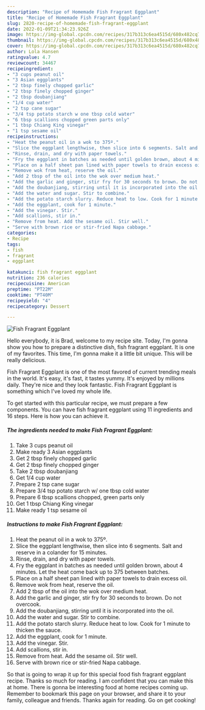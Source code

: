 ```yaml
---
description: "Recipe of Homemade Fish Fragrant Eggplant"
title: "Recipe of Homemade Fish Fragrant Eggplant"
slug: 2820-recipe-of-homemade-fish-fragrant-eggplant
date: 2022-01-09T21:34:23.926Z
image: https://img-global.cpcdn.com/recipes/317b313c6ea4515d/680x482cq70/fish-fragrant-eggplant-recipe-main-photo.jpg
thumbnail: https://img-global.cpcdn.com/recipes/317b313c6ea4515d/680x482cq70/fish-fragrant-eggplant-recipe-main-photo.jpg
cover: https://img-global.cpcdn.com/recipes/317b313c6ea4515d/680x482cq70/fish-fragrant-eggplant-recipe-main-photo.jpg
author: Lola Hansen
ratingvalue: 4.7
reviewcount: 34467
recipeingredient:
- "3 cups peanut oil"
- "3 Asian eggplants"
- "2 tbsp finely chopped garlic"
- "2 tbsp finely chopped ginger"
- "2 tbsp doubanjiang"
- "1/4 cup water"
- "2 tsp cane sugar"
- "3/4 tsp potato starch w one tbsp cold water"
- "6 tbsp scallions chopped green parts only"
- "1 tbsp Chiang King vinegar"
- "1 tsp sesame oil"
recipeinstructions:
- "Heat the peanut oil in a wok to 375º."
- "Slice the eggplant lengthwise, then slice into 6 segments. Salt and reserve in a colander for 15 minutes."
- "Rinse, drain, and dry with paper towels."
- "Fry the eggplant in batches as needed until golden brown, about 4 minutes. Let the heat come back up to 375 between batches."
- "Place on a half sheet pan lined with paper towels to drain excess oil."
- "Remove wok from heat, reserve the oil."
- "Add 2 tbsp of the oil into the wok over medium heat."
- "Add the garlic and ginger, stir fry for 30 seconds to brown. Do not overcook."
- "Add the doubanjiang, stirring until it is incorporated into the oil."
- "Add the water and sugar. Stir to combine."
- "Add the potato starch slurry. Reduce heat to low. Cook for 1 minute to thicken the sauce."
- "Add the eggplant, cook for 1 minute."
- "Add the vinegar. Stir."
- "Add scallions, stir in."
- "Remove from heat. Add the sesame oil. Stir well."
- "Serve with brown rice or stir-fried Napa cabbage."
categories:
- Recipe
tags:
- fish
- fragrant
- eggplant

katakunci: fish fragrant eggplant 
nutrition: 236 calories
recipecuisine: American
preptime: "PT22M"
cooktime: "PT40M"
recipeyield: "4"
recipecategory: Dessert

---
```



![Fish Fragrant Eggplant](https://img-global.cpcdn.com/recipes/317b313c6ea4515d/680x482cq70/fish-fragrant-eggplant-recipe-main-photo.jpg)

Hello everybody, it is Brad, welcome to my recipe site. Today, I'm gonna show you how to prepare a distinctive dish, fish fragrant eggplant. It is one of my favorites. This time, I'm gonna make it a little bit unique. This will be really delicious.

Fish Fragrant Eggplant is one of the most favored of current trending meals in the world. It's easy, it's fast, it tastes yummy. It's enjoyed by millions daily. They're nice and they look fantastic. Fish Fragrant Eggplant is something which I've loved my whole life.




To get started with this particular recipe, we must prepare a few components. You can have fish fragrant eggplant using 11 ingredients and 16 steps. Here is how you can achieve it.

<!--inarticleads1-->

##### The ingredients needed to make Fish Fragrant Eggplant:

1. Take 3 cups peanut oil
1. Make ready 3 Asian eggplants
1. Get 2 tbsp finely chopped garlic
1. Get 2 tbsp finely chopped ginger
1. Take 2 tbsp doubanjiang
1. Get 1/4 cup water
1. Prepare 2 tsp cane sugar
1. Prepare 3/4 tsp potato starch w/ one tbsp cold water
1. Prepare 6 tbsp scallions chopped, green parts only
1. Get 1 tbsp Chiang King vinegar
1. Make ready 1 tsp sesame oil




<!--inarticleads2-->

##### Instructions to make Fish Fragrant Eggplant:

1. Heat the peanut oil in a wok to 375º.
1. Slice the eggplant lengthwise, then slice into 6 segments. Salt and reserve in a colander for 15 minutes.
1. Rinse, drain, and dry with paper towels.
1. Fry the eggplant in batches as needed until golden brown, about 4 minutes. Let the heat come back up to 375 between batches.
1. Place on a half sheet pan lined with paper towels to drain excess oil.
1. Remove wok from heat, reserve the oil.
1. Add 2 tbsp of the oil into the wok over medium heat.
1. Add the garlic and ginger, stir fry for 30 seconds to brown. Do not overcook.
1. Add the doubanjiang, stirring until it is incorporated into the oil.
1. Add the water and sugar. Stir to combine.
1. Add the potato starch slurry. Reduce heat to low. Cook for 1 minute to thicken the sauce.
1. Add the eggplant, cook for 1 minute.
1. Add the vinegar. Stir.
1. Add scallions, stir in.
1. Remove from heat. Add the sesame oil. Stir well.
1. Serve with brown rice or stir-fried Napa cabbage.




So that is going to wrap it up for this special food fish fragrant eggplant recipe. Thanks so much for reading. I am confident that you can make this at home. There is gonna be interesting food at home recipes coming up. Remember to bookmark this page on your browser, and share it to your family, colleague and friends. Thanks again for reading. Go on get cooking!
